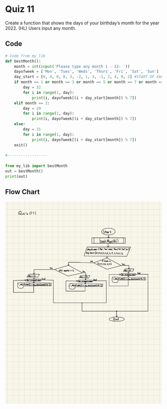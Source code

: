 # Quiz 11
Create a function that shows the days of your birthday’s month for the year 2022. (HL) Users input any month.

## Code


```.py
# Code from my_lib
def bestMonth():
    month = int(input('Please type any month 1 - 12: '))
    dayofweek = ['Mon', 'Tues', 'Weds', 'Thurs', 'Fri', 'Sat', 'Sun']
    day_start = [0, 4, 0, 0, 3, -2, 1, 3, -1, 2, 4, 0, 2] #START OF EACH MONTH
    if month == 1 or month == 3 or month == 5 or month == 7 or month == 8 or month == 10 or month == 12:
        day = 32
        for i in range(1, day):
            print(i, dayofweek[(i + day_start[month]) % 7])
    elif month == 2:
        day = 29
        for i in range(1, day):
            print(i, dayofweek[(i + day_start[month]) % 7])
    else:
        day = 31
        for i in range(1, day):
            print(i, dayofweek[(i + day_start[month]) % 7])
    exit()
    
#------------------

from my_lib import bestMonth
out = bestMonth()
print(out)
```


## Flow Chart


![](011flowchart.jpg)


